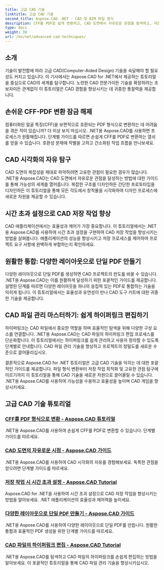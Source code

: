 ```yaml
---
title: 고급 CAD 기술
linktitle: 고급 CAD 기술
second_title: Aspose.CAD .NET - CAD 및 BIM 파일 형식
description: CFF를 PDF로 쉽게 변환하고, CAD 도면에서 자유로운 관점을 탐색하고, 저장 작업에 대한 시간 제한을 설정하고, Aspose.CAD for .NET 튜토리얼을 사용하여 PDF를 생성하세요.
type: docs
weight: 38
url: /ko/net/advanced-cad-techniques/
---
```

## 소개

기술이 발전함에 따라 고급 CAD(Computer-Aided Design) 기술을 숙달해야 할 필요성도 커지고 있습니다. 이 기사에서는 Aspose.CAD for .NET에서 제공하는 튜토리얼을 중심으로 CAD의 세계를 탐구합니다. 노련한 CAD 전문가이든 기술을 확장하려는 초보자이든 관계없이 이 튜토리얼은 CAD 경험을 향상시키는 데 귀중한 통찰력을 제공합니다.

## 손쉬운 CFF-PDF 변환 잠금 해제

컴퓨터화된 얼굴 특징(CFF)을 보편적으로 호환되는 PDF 형식으로 변환하는 데 어려움을 겪은 적이 있습니까? 더 이상 보지 마십시오. .NET용 Aspose.CAD를 사용하면 프로세스가 원활해집니다. 단계별 가이드를 따르면 손쉽게 CFF를 PDF로 변환하는 열쇠를 얻을 수 있습니다. 호환성 문제에 작별을 고하고 간소화된 작업 흐름을 만나보세요.

## CAD 시각화의 자유 탐구

CAD 도면의 복잡성을 제대로 파악하려면 고유한 관점이 필요한 경우가 많습니다. .NET용 Aspose.CAD는 CAD 도면에서 자유로운 관점을 달성하는 방법에 대한 가이드를 통해 가능성의 세계를 열어줍니다. 복잡한 구조를 디자인하든 간단한 프로토타입을 디자인하든 이 튜토리얼을 통해 모든 각도에서 창작물을 시각화하여 디자인 프로세스에 새로운 차원을 제공할 수 있습니다.

## 시간 초과 설정으로 CAD 저장 작업 향상

CAD 애플리케이션에서는 효율성과 제어가 가장 중요합니다. 이 튜토리얼에서는 .NET용 Aspose.CAD를 사용하여 시간 초과 설정을 구현하여 CAD 저장 작업을 향상시키는 방법을 살펴봅니다. 애플리케이션의 성능을 향상시키고 저장 프로세스를 제어하여 프로젝트 요구 사항에 완벽하게 부합하는지 확인하세요.

## 원활한 통합: 다양한 레이아웃으로 단일 PDF 만들기

다양한 레이아웃으로 단일 PDF를 생성하면 CAD 프로젝트의 판도를 바꿀 수 있습니다. .NET용 Aspose.CAD는 이를 원활하게 달성하기 위한 포괄적인 가이드를 제공합니다. 설명된 단계를 따르면 다양한 레이아웃을 하나의 응집력 있는 PDF로 통합하는 기술을 익히게 됩니다. 이 튜토리얼에서는 효율성과 유연성이 만나 CAD 도구 키트에 대한 귀중한 기술을 제공합니다.

## CAD 파일 관리 마스터하기: 쉽게 하이퍼링크 편집하기

하이퍼링크는 CAD 파일에서 중요한 역할을 하며 효율적인 탐색을 위해 다양한 구성 요소를 연결합니다. .NET용 Aspose.CAD는 CAD 파일의 하이퍼링크 편집 프로세스를 단순화합니다. 이 튜토리얼에서는 하이퍼링크를 쉽게 관리하고 사용자 정의할 수 있도록 단계별로 안내합니다. CAD 파일 관리 기술을 향상하고 프로젝트의 정밀도를 새로운 수준으로 끌어올리십시오.

결론적으로 Aspose.CAD for .NET 튜토리얼은 고급 CAD 기술을 익히는 데 대한 포괄적인 가이드를 제공합니다. 파일 형식 변환부터 저장 작업 최적화 및 고유한 관점 탐구에 이르기까지 이 튜토리얼을 통해 CAD 기술을 새로운 차원으로 끌어올릴 수 있습니다. .NET용 Aspose.CAD를 사용하여 가능성을 수용하고 효율성을 높이며 CAD 게임을 향상시키세요.
## 고급 CAD 기술 튜토리얼
### [CFF를 PDF 형식으로 변환 - Aspose.CAD 튜토리얼](./converting-cff-to-pdf-format/)
.NET용 Aspose.CAD를 사용하여 손쉽게 CFF를 PDF로 변환할 수 있습니다. 단계별 가이드를 따르세요.
### [CAD 도면의 자유로운 시점 - Aspose.CAD 가이드](./free-point-of-view-in-cad-drawings/)
.NET용 Aspose.CAD를 사용하여 CAD 시각화의 자유를 경험해보세요. 독특한 관점을 얻으려면 단계별 가이드를 따르세요.
### [저장 작업 시 시간 초과 설정 - Aspose.CAD Tutorial](./setting-timeout-on-save-operation/)
Aspose.CAD for .NET을 사용하여 시간 초과 설정으로 CAD 저장 작업을 향상시키는 방법을 알아보세요. .NET 애플리케이션의 효율성과 제어력을 높이세요.
### [다양한 레이아웃으로 단일 PDF 만들기 - Aspose.CAD 가이드](./creating-single-pdf-with-different-layouts/)
.NET용 Aspose.CAD를 사용하여 다양한 레이아웃으로 단일 PDF를 만듭니다. 원활한 통합과 효율적인 PDF 생성을 위한 단계별 가이드를 따르세요.
### [CAD 파일의 하이퍼링크 편집 - Aspose.CAD Tutorial](./editing-hyperlinks-in-cad-files/)
.NET용 Aspose.CAD를 탐색하고 CAD 파일의 하이퍼링크를 손쉽게 편집하는 방법을 알아보세요. 이 포괄적인 튜토리얼을 통해 CAD 파일 관리 기술을 향상시키십시오.